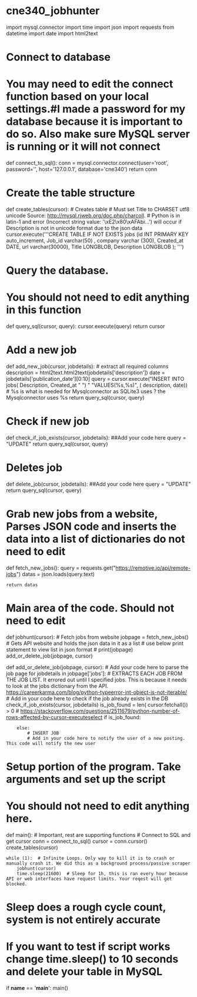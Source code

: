 # cne340_jobhunter
import mysql.connector
import time
import json
import requests
from datetime import date
import html2text


# Connect to database
# You may need to edit the connect function based on your local settings.#I made a password for my database because it is important to do so. Also make sure MySQL server is running or it will not connect
def connect_to_sql():
    conn = mysql.connector.connect(user='root', password='',
                                   host='127.0.0.1', database='cne340')
    return conn


# Create the table structure
def create_tables(cursor):
    # Creates table
    # Must set Title to CHARSET utf8 unicode Source: http://mysql.rjweb.org/doc.php/charcoll.
    # Python is in latin-1 and error (Incorrect string value: '\xE2\x80\xAFAbi...') will occur if Description is not in unicode format due to the json data
    cursor.execute('''CREATE TABLE IF NOT EXISTS jobs (id INT PRIMARY KEY auto_increment, Job_id varchar(50) , 
    company varchar (300), Created_at DATE, url varchar(30000), Title LONGBLOB, Description LONGBLOB ); ''')


# Query the database.
# You should not need to edit anything in this function
def query_sql(cursor, query):
    cursor.execute(query)
    return cursor


# Add a new job
def add_new_job(cursor, jobdetails):
    # extract all required columns
    description = html2text.html2text(jobdetails['description'])
    date = jobdetails['publication_date'][0:10]
    query = cursor.execute("INSERT INTO jobs( Description, Created_at " ") "
               "VALUES(%s,%s)", (  description, date))
     # %s is what is needed for Mysqlconnector as SQLite3 uses ? the Mysqlconnector uses %s
    return query_sql(cursor, query)


# Check if new job
def check_if_job_exists(cursor, jobdetails):
    ##Add your code here
    query = "UPDATE"
    return query_sql(cursor, query)

# Deletes job
def delete_job(cursor, jobdetails):
    ##Add your code here
    query = "UPDATE"
    return query_sql(cursor, query)


# Grab new jobs from a website, Parses JSON code and inserts the data into a list of dictionaries do not need to edit
def fetch_new_jobs():
    query = requests.get("https://remotive.io/api/remote-jobs")
    datas = json.loads(query.text)

    return datas


# Main area of the code. Should not need to edit
def jobhunt(cursor):
    # Fetch jobs from website
    jobpage = fetch_new_jobs()  # Gets API website and holds the json data in it as a list
    # use below print statement to view list in json format
    # print(jobpage)
    add_or_delete_job(jobpage, cursor)


def add_or_delete_job(jobpage, cursor):
    # Add your code here to parse the job page
    for jobdetails in jobpage['jobs']:  # EXTRACTS EACH JOB FROM THE JOB LIST. It errored out until I specified jobs. This is because it needs to look at the jobs dictionary from the API. https://careerkarma.com/blog/python-typeerror-int-object-is-not-iterable/
        # Add in your code here to check if the job already exists in the DB
        check_if_job_exists(cursor, jobdetails)
        is_job_found = len(
        cursor.fetchall()) > 0  # https://stackoverflow.com/questions/2511679/python-number-of-rows-affected-by-cursor-executeselect
        if is_job_found:

        else:
            # INSERT JOB
            # Add in your code here to notify the user of a new posting. This code will notify the new user



# Setup portion of the program. Take arguments and set up the script
# You should not need to edit anything here.
def main():
    # Important, rest are supporting functions
    # Connect to SQL and get cursor
    conn = connect_to_sql()
    cursor = conn.cursor()
    create_tables(cursor)

    while (1):  # Infinite Loops. Only way to kill it is to crash or manually crash it. We did this as a background process/passive scraper
        jobhunt(cursor)
        time.sleep(21600)  # Sleep for 1h, this is ran every hour because API or web interfaces have request limits. Your reqest will get blocked.


# Sleep does a rough cycle count, system is not entirely accurate
# If you want to test if script works change time.sleep() to 10 seconds and delete your table in MySQL
if __name__ == '__main__':
    main()

